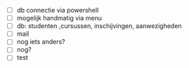  - [ ] db connectie via powershell
 - [ ] mogelijk handmatig via menu
 - [ ] db: studenten ,cursussen, inschijvingen, aanwezigheden
 - [ ]  mail 
 - [ ] nog iets anders?
 - [ ] nog?
 - [ ] test